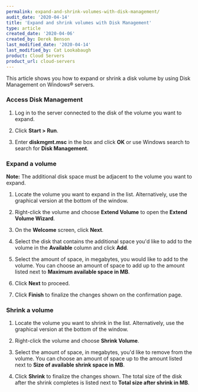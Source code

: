```yaml
---
permalink: expand-and-shrink-volumes-with-disk-management/
audit_date: '2020-04-14'
title: 'Expand and shrink volumes with Disk Management'
type: article
created_date: '2020-04-06'
created_by: Derek Benson
last_modified_date: '2020-04-14'
last_modified_by: Cat Lookabaugh
product: Cloud Servers
product_url: cloud-servers
---
```


This article shows you how to expand or shrink a disk volume by using Disk Management on Windows&reg; servers.

### Access Disk Management

1. Log in to the server connected to the disk of the volume you want to expand.

2. Click **Start > Run**.

3. Enter **diskmgmt.msc** in the box and click **OK** or use Windows search to search for **Disk Management**.

### Expand a volume

**Note:** The additional disk space must be adjacent to the volume you want to expand.

1. Locate the volume you want to expand in the list. Alternatively, use the graphical version at the bottom of the window.

2. Right-click the volume and choose **Extend Volume** to open the **Extend Volume Wizard**.

3. On the **Welcome** screen, click **Next**.

4. Select the disk that contains the additional space you'd like to add to the volume in the **Available** column and click **Add**.

5. Select the amount of space, in megabytes, you would like to add to the volume. You can choose an amount of space to add up to the amount listed next to **Maximum available space in MB**.

6. Click **Next** to proceed.

7. Click **Finish** to finalize the changes shown on the confirmation page.

### Shrink a volume

1. Locate the volume you want to shrink in the list. Alternatively, use the graphical version at the bottom of the window.

2. Right-click the volume and choose **Shrink Volume**.

3. Select the amount of space, in megabytes, you'd like to remove from the volume. You can choose an amount of space up to the amount listed next to **Size of available shrink space in MB**.

4. Click **Shrink** to finalize the changes shown.  The total size of the disk after the shrink completes is listed next to **Total size after shrink in MB**.
